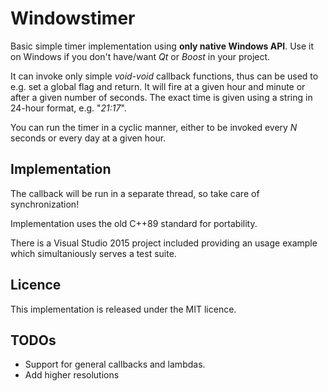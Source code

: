 # Windowstimer

Basic simple timer implementation using **only native Windows API**. Use it on Windows if you don't have/want *Qt* or *Boost* in your project.

It can invoke only simple *void-void* callback functions, thus can be used to e.g. set a global flag and return. It will fire at a given hour and minute or after a given number of seconds. The exact time is given using a string in 24-hour format, e.g. "*21:17*". 

You can run the timer in a cyclic manner, either to be invoked every *N* seconds or every day at a given hour.
 
## Implementation
The callback will be run in a separate thread, so take care of synchronization!

Implementation uses the old C++89 standard for portability. 

There is a Visual Studio 2015 project included providing an usage example which simultaniously serves a test suite.

## Licence
This implementation is released under the MIT licence.

## TODOs
 - Support for general callbacks and lambdas.
 - Add higher resolutions

